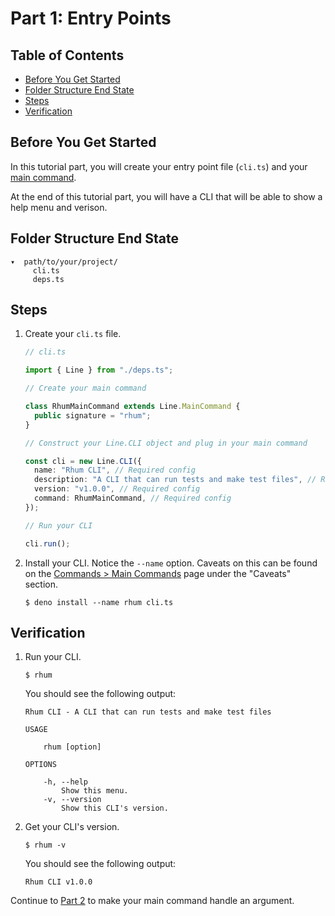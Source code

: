 # Part 1: Entry Points

## Table of Contents

- [Before You Get Started](#before-you-get-started)
- [Folder Structure End State](#folder-structure-end-state)
- [Steps](#steps)
- [Verification](#verification)

## Before You Get Started

In this tutorial part, you will create your entry point file (`cli.ts`) and your
[main command](/line/v1.x/tutorials/commands/main-commands).

At the end of this tutorial part, you will have a CLI that will be able to show
a help menu and verison.

## Folder Structure End State

```text
▾  path/to/your/project/
     cli.ts
     deps.ts
```

## Steps

1. Create your `cli.ts` file.

   ```typescript
   // cli.ts

   import { Line } from "./deps.ts";

   // Create your main command

   class RhumMainCommand extends Line.MainCommand {
     public signature = "rhum";
   }

   // Construct your Line.CLI object and plug in your main command

   const cli = new Line.CLI({
     name: "Rhum CLI", // Required config
     description: "A CLI that can run tests and make test files", // Required config
     version: "v1.0.0", // Required config
     command: RhumMainCommand, // Required config
   });

   // Run your CLI

   cli.run();
   ```

2. Install your CLI. Notice the `--name` option. Caveats on this can be found on
   the
   [Commands > Main Commands](/line/v1.x/tutorials/commands/main-commands#caveats)
   page under the "Caveats" section.

   ```shell
   $ deno install --name rhum cli.ts
   ```

## Verification

1. Run your CLI.

   ```shell
   $ rhum
   ```

   You should see the following output:

   ```text
   Rhum CLI - A CLI that can run tests and make test files

   USAGE

       rhum [option]

   OPTIONS

       -h, --help
           Show this menu.
       -v, --version
           Show this CLI's version.
   ```

2. Get your CLI's version.

   ```shell
   $ rhum -v
   ```

   You should see the following output:

   ```text
   Rhum CLI v1.0.0
   ```

Continue to
[Part 2](/line/v1.x/tutorials/creating-a-cli/subcommand-clis/part-2-add-an-argument)
to make your main command handle an argument.
